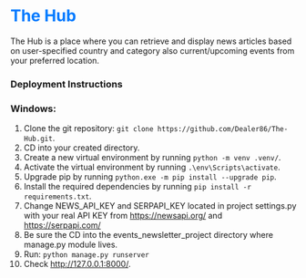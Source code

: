# <span style="color: #007bff;">The Hub</span>
The Hub is a place where you can retrieve and display news articles based on user-specified country and category also current/upcoming events from your preferred location.
### Deployment Instructions

### Windows:
1. Clone the git repository: `git clone https://github.com/Dealer86/The-Hub.git`.
2. CD into your created directory.
3. Create a new virtual environment by running `python -m venv .venv/`.
4. Activate the virtual environment by running `.\env\Scripts\activate`.
5. Upgrade pip by running `python.exe -m pip install --upgrade pip`.
6. Install the required dependencies by running `pip install -r requirements.txt`.
7. Change NEWS_API_KEY and SERPAPI_KEY located in project settings.py with your real API KEY from https://newsapi.org/ and https://serpapi.com/
8. Be sure the CD into the events_newsletter_project directory where manage.py module lives.
9. Run: `python manage.py runserver`
10. Check http://127.0.0.1:8000/.
